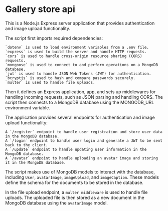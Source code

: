 <!-- @format -->

# Gallery store api

This is a Node.js Express server application that provides authentication and image upload functionality.

The script first imports required dependencies:

    `dotenv` is used to load environment variables from a .env file.
    `express` is used to build the server and handle HTTP requests.
    `cors` is used to handle cross-origin resource sharing (CORS) requests.
    `mongoose` is used to connect to and perform operations on a MongoDB database.
    `jwt` is used to handle JSON Web Tokens (JWT) for authentication.
    `bcryptjs` is used to hash and compare passwords securely.
    `multer` is used to handle file uploads.

Then it defines an Express application, app, and sets up middlewares for handling incoming requests, such as JSON parsing and handling CORS. The script then connects to a MongoDB database using the MONGODB_URL environment variable.

The application provides several endpoints for authentication and image upload functionality:

    A `/register` endpoint to handle user registration and store user data in the MongoDB database.
    A `/login` endpoint to handle user login and generate a JWT to be sent back to the client.
    A `/update` endpoint to handle updating user information in the MongoDB database.
    A `/avatar` endpoint to handle uploading an avatar image and storing it in the MongoDB database.

The script makes use of MongoDB models to interact with the database, including `User`, `avatarImage`, `imageUpload`, and `imageCaption`. These models define the schema for the documents to be stored in the database.

In the file upload endpoint, a `multer middleware` is used to handle file uploads. The uploaded file is then stored as a new document in the MongoDB database using the `avatarImage` model.
